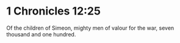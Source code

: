 # 1 Chronicles 12:25

Of the children of Simeon, mighty men of valour for the war, seven thousand and one hundred.
